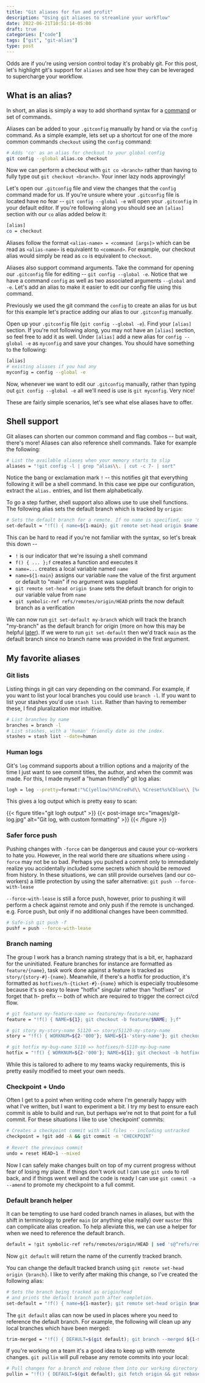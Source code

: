 ```yaml
---
title: "Git aliases for fun and profit"
description: "Using git aliases to streamline your workflow"
date: 2022-06-21T10:51:14-05:00
draft: true
categories: ["code"]
tags: ["git", "git-alias"]
type: post
---
```


Odds are if you're using version control today it's probably git. For this post, let's highlight git's support for `aliases` and see how they can be leveraged to supercharge your workflow.

## What is an alias?

In short, an alias is simply a way to add shorthand syntax for a [command](https://git-scm.com/docs/git#_high_level_commands_porcelain) or set of commands.

Aliases can be added to your `.gitconfig` manually by hand or via the `config` command. As a simple example, lets set up a shortcut for one of the more common commands `checkout` using the `config` command:

```bash
# Adds 'co' as an alias for checkout to your global config
git config --global alias.co checkout
```

Now we can perform a checkout with `git co <branch>` rather than having to fully type out `git checkout <branch>`.  Your inner lazy nods approvingly!  

Let's open our `.gitconfig` file and view the changes that the `config` command made for us.  If you're unsure where your `.gitconfig` file is located have no fear -- `git config --global -e` will open your `.gitconfig` in your default editor. If you're following along you should see an `[alias]` section with our `co` alias added below it:

```bash
[alias]
co = checkout
```

Aliases follow the format `<alias-name> = <command [args]>` which can be read as `<alias-name>` is equivalent to `<command>`. For example, our checkout alias would simply be read as `co` is equivalent to `checkout`.

Aliases also support command arguments. Take the command for opening our `.gitconfig` file for editing -- `git config --global -e`. Notice that we have a command `config` as well as two associated arguments `--global` and `-e`.  Let's add an alias to make it easier to edit our config file using this command.

Previously we used the git command the `config` to create an alias for us but for this example let's practice adding our alias to our `.gitconfig` manually.

Open up your `.gitconfig` file (`git config --global -e`). Find your `[alias]` section. If you're not following along, you may not have an `[alias]` section, so feel free to add it as well. Under `[alias]` add a new alias for `config --global -e` as `myconfig` and save your changes. You should have something to the following:

```bash
[alias]
# existing aliases if you had any
myconfig = config --global -e
```

Now, whenever we want to edit our `.gitconfig` manually, rather than typing out `git config --global -e` all we'll need is use is `git myconfig`. Very nice!

These are fairly simple scenarios, let's see what else aliases have to offer.

## Shell support

Git aliases can shorten our common command and flag combos -- but wait, there's more!  Aliases can also reference shell commands. Take for example the following:

```bash
# List the available aliases when your memory starts to slip
aliases = "!git config -l | grep ^alias\\. | cut -c 7- | sort"
```

Notice the bang or exclamation mark `!` -- this notifies git that everything following it will be a shell command. In this case we pipe our configuration, extract the `alias.` entries, and list them alphabetically.
 
To go a step further, shell support also allows use to use shell functions. The following alias sets the default branch which is tracked by `origin`:

```bash
# Sets the default branch for a remote. If no name is specified, use 'main'
set-default = "!f() { name=${1-main}; git remote set-head origin $name; git symbolic-ref refs/remotes/origin/HEAD; };f"
```

This can be hard to read if you're not familiar with the syntax, so let's break this down --
- `!` is our indicator that we're issuing a shell command
- `f() { ... };f` creates a function and executes it
- `name=...` creates a local variable named `name`
- `name=${1-main}` assigns our variable `name` the value of the first argument or default to "main" if no argument was supplied 
- `git remote set-head origin $name` sets the default branch for origin to our variable value from `name`
- `git symbolic-ref refs/remotes/origin/HEAD` prints the now default branch as a verification

We can now run `git set-default my-branch` which will track the branch "my-branch" as the default branch for origin (more on how this may be helpful [later](#default-helper)). If we were to run `git set-default` then we'd track `main` as the default branch since no branch name was provided in the first argument.

## My favorite aliases

### Git lists

Listing things in git can vary depending on the command. For example, if you want to list your local branches you could use `branch -l`.  If you want to list your stashes you'd use `stash list`. Rather than having to remember these, I find pluralization mor intuitive.

```bash
# List branches by name
branches = branch -l
# List stashes, with a 'human' friendly date as the index.
stashes = stash list --date=human
```

### Human logs

Git's `log` command supports about a trillion options and a majority of the time I just want to see commit titles, the author, and when the commit was made.  For this, I made myself a
"human friendly" git log alias:

```bash
logh = log --pretty=format:"%C(yellow)%h%Cred%d\\ %Creset%s%Cblue\\ [%cn]\\ %Cgreen\\ (%cd)" --decorate --date=local --graph
```

This gives a log output which is pretty easy to scan:

{{< figure title="git logh output" >}}
{{< post-image src="images/git-log.jpg" alt="Git log, with custom formatting" >}}
{{< /figure >}}

### Safer force push

Pushing changes with `-force` can be dangerous and cause your co-workers to hate you. However, in the real world there _are_ situations where using `-force` may not be so bad. Perhaps you pushed a commit only to immediately realize you accidentally included some secrets which should be removed from history. In these situations, we can still provide ourselves (and our co-workers) a little protection by using the safer alternative: `git push --force-with-lease`

`--force-with-lease` is still a force push, however, prior to pushing it will perform a check against remote and only push if the remote is unchanged.  e.g. Force push, but only if no additional changes have been committed.

```bash
# Safe-ish git push -f
pushf = push --force-with-lease
```

### Branch naming

The group I work has a branch naming strategy that is a bit, er,  haphazard for the uninitiated.  Feature branches for instance are formatted as `feature/{name}`, task work done against a feature is tracked as `story/{story-#}-{name}`.  Meanwhile, if there's a hotfix for production, it's formatted as `hotfixes/h-{ticket-#}-{name}` which is especially troublesome because it's so easy to leave "hotfix" singular rather than "hotfixes" or forget that h- prefix -- both of which are required to trigger the correct ci/cd flow.

```bash
# git feature my-feature-name => feature/my-feature-name
feature = "!f() { NAME=${1}; git checkout -b feature/$NAME; };f"

# git story my-story-name 51120 => story/51120-my-story-name
story = "!f() { WORKNUM=${2-'000'}; NAME=${1-'story-name'}; git checkout -b story/$WORKNUM-$NAME; };f"

# git hotfix my-bug-name 5110 => hotfixes/h-5110-my-bug-name
hotfix = "!f() { WORKNUM=${2-'000'}; NAME=${1}; git checkout -b hotfixes/h-$WORKNUM-$NAME; };f"
```

While this is tailored to adhere to my teams wacky requirements, this is pretty easily modified to meet your own needs.

### Checkpoint + Undo

Often I get to a point when writing code where I'm generally happy with what I've written, but I want to experiment a bit.  I try my best to ensure each commit is able to build and run, but perhaps we're not to that point for a full commit.  For these situations I like to use 'checkpoint' commits:

```bash
# Creates a checkpoint commit with all files -- including untracked
checkpoint = !git add -A && git commit -m 'CHECKPOINT'
    
# Revert the previous commit
undo = reset HEAD~1 --mixed
```

Now I can safely make changes built on top of my current progress without fear of losing my place.  If things don't work out I can use `git undo` to roll back, and if things went well and the code is ready I can use `git commit -a --amend` to promote my checkpoint to a full commit.

### <a id="default-helper"></a>Default branch helper

It can be tempting to use hard coded branch names in aliases, but with the shift in terminology to prefer `main` (or anything else really) over `master` this can complicate alias creation.  To help alleviate this, we can use a helper for when we need to reference the default branch.

```bash
default = !git symbolic-ref refs/remotes/origin/HEAD | sed 's@^refs/remotes/origin/@@'
```

Now `git default` will return the name of the currently tracked branch.

You can change the default tracked branch using `git remote set-head origin {branch}`.  I like to verify after making this change, so I've created the following alias:

```bash
# Sets the branch being tracked as origin/head
# and prints the default branch path after completion.
set-default = "!f() { name=${1-master}; git remote set-head origin $name; git symbolic-ref refs/remotes/origin/HEAD; };f"
```

The `git default` alias can now be used in places where you need to reference the default branch.  For example, the following will clean up any local branches which have been merged:

```bash
trim-merged = "!f() { DEFAULT=$(git default); git branch --merged ${1-$DEFAULT} | grep -v \" ${1-$DEFAULT}$\" | xargs git branch -d; };f"
```

If you're working on a team it's a good idea to keep up with remote changes.  `git pullin` will pull rebase any remote commits into your local:

```bash
# Pull changes for a branch and rebase them into our working directory
pullin = "!f() { DEFAULT=$(git default); git fetch origin && git rebase origin/${1-$DEFAULT}; };f"
```
